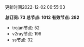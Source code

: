 更新时间2022-12-02 06:55:03

**总订阅: 73**
**总节点: 1012**
**有效节点: 282**
- trojan节点: 52
- v2ray节点: 198
- ss节点: 32
